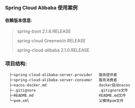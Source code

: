 ### Spring Cloud Alibaba 使用案例

#### 依赖版本信息:

>spring-boot  2.1.8.RELEASE
>
>spring-cloud  Greenwich.RELEASE
>
>spring-cloud-alibaba  2.1.0.RELEASE



### 项目结构:

```
  ├─spring-cloud-alibaba-server-provider   服务提供者
  ├─spring-cloud-alibaba-server-consumer   服务消费者
  ├─nacos-docker.md                        docker启动nacos
  ├─.gitignore                             .gitignore文件
  ├─README.md                              README.md文件
  └─pom.xml                                父模块pom文件
 ```